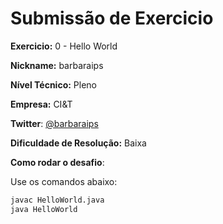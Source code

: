 # Submissão de Exercicio

**Exercicio:** 0 - Hello World

**Nickname:** barbaraips

**Nível Técnico:** Pleno

**Empresa:** CI&T

**Twitter**: [@barbaraips](https://twitter.com/barbara_ips)

**Dificuldade de Resolução:** Baixa

**Como rodar o desafio**: 

Use os comandos abaixo: 
```bash
javac HelloWorld.java
java HelloWorld
```